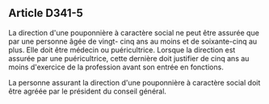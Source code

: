 ## Article D341-5

La direction d'une pouponnière à caractère social ne peut être assurée que par une personne âgée de vingt-
cinq ans au moins et de soixante-cinq au plus. Elle doit être médecin ou puéricultrice. Lorsque la direction
est assurée par une puéricultrice, cette dernière doit justifier de cinq ans au moins d'exercice de la profession
avant son entrée en fonctions.

La personne assurant la direction d'une pouponnière à caractère social doit être agréée par le président du
conseil général.

